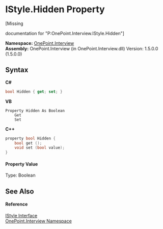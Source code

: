 # IStyle.Hidden Property 
 

\[Missing <summary> documentation for "P:OnePoint.Interview.IStyle.Hidden"\]

**Namespace:**&nbsp;<a href="N_OnePoint_Interview">OnePoint.Interview</a><br />**Assembly:**&nbsp;OnePoint.Interview (in OnePoint.Interview.dll) Version: 1.5.0.0 (1.5.0.0)

## Syntax

**C#**<br />
``` C#
bool Hidden { get; set; }
```

**VB**<br />
``` VB
Property Hidden As Boolean
	Get
	Set
```

**C++**<br />
``` C++
property bool Hidden {
	bool get ();
	void set (bool value);
}
```


#### Property Value
Type: Boolean

## See Also


#### Reference
<a href="T_OnePoint_Interview_IStyle">IStyle Interface</a><br /><a href="N_OnePoint_Interview">OnePoint.Interview Namespace</a><br />